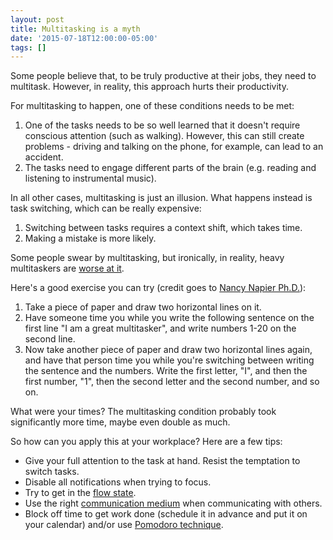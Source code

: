 ```yaml
---
layout: post
title: Multitasking is a myth
date: '2015-07-18T12:00:00-05:00'
tags: []
---
```

Some people believe that, to be truly productive at their jobs, they need to multitask. However, in reality, this approach hurts their productivity.

For multitasking to happen, one of these conditions needs to be met:

1. One of the tasks needs to be so well learned that it doesn't require conscious attention (such as walking). However, this can still create problems - driving and talking on the phone, for example, can lead to an accident.
2. The tasks need to engage different parts of the brain (e.g. reading and listening to instrumental music).

In all other cases, multitasking is just an illusion. What happens instead is task switching, which can be really expensive:

1. Switching between tasks requires a context shift, which takes time.
2. Making a mistake is more likely.

Some people swear by multitasking, but ironically, in reality, heavy multitaskers are [worse at it](http://www.pnas.org/content/106/37/15583).

Here's a good exercise you can try (credit goes to [Nancy Napier Ph.D.](https://www.psychologytoday.com/blog/creativity-without-borders/201405/the-myth-multitasking)):

1. Take a piece of paper and draw two horizontal lines on it.
2. Have someone time you while you write the following sentence on the first line "I am a great multitasker", and write numbers 1-20 on the second line.
3. Now take another piece of paper and draw two horizontal lines again, and have that person time you while you're switching between writing the sentence and the numbers. Write the first letter, "I", and then the first number, "1", then the second letter and the second number, and so on.

What were your times? The multitasking condition probably took significantly more time, maybe even double as much.

So how can you apply this at your workplace? Here are a few tips:

- Give your full attention to the task at hand. Resist the temptation to switch tasks.
- Disable all notifications when trying to focus.
- Try to get in the [flow state](https://en.wikipedia.org/wiki/Flow_%28psychology%29).
- Use the right [communication medium](/email-vs-im-vs-phone-vs-in-person-communication.html) when communicating with others.
- Block off time to get work done (schedule it in advance and put it on your calendar) and/or use [Pomodoro technique](https://en.wikipedia.org/wiki/Pomodoro_Technique).
